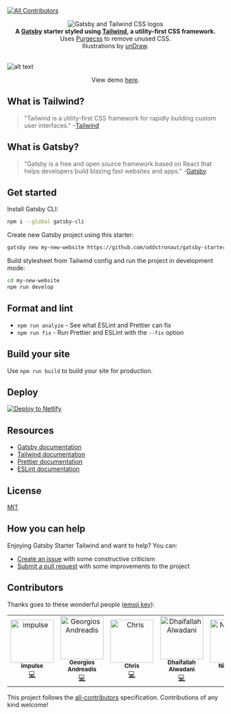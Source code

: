 [![All Contributors](https://img.shields.io/badge/all_contributors-6-orange.svg?style=flat-square)](#contributors)

<div align="center">
  <img src="https://image.ibb.co/cJjPN7/gatsby_tailwind.png" alt="Gatsby and Tailwind CSS logos">
</div>

<div align="center">
  <strong>A <a href="https://www.gatsbyjs.org/">Gatsby</a> starter styled using <a href="https://tailwindcss.com/">Tailwind</a>, a utility-first CSS framework.</strong><br />
  Uses <a href="https://www.purgecss.com/">Purgecss</a> to remove unused CSS.<br />
  Illustrations by <a href="https://undraw.co/">unDraw</a>.
  <br />
  <br />
</div>
  
![alt text](https://image.ibb.co/jv6FC7/gatsby_starter_tailwind.png "Screenshot of Gatsby Starter Tailwind homepage")
  
<p align="center">View demo <a href="https://quizzical-mcclintock-0226ac.netlify.com/">here</a>.</p>

## What is Tailwind?
>"Tailwind is a utility-first CSS framework for rapidly building custom user interfaces."
–[Tailwind](https://tailwindcss.com)

## What is Gatsby?
>"Gatsby is a free and open source framework based on React that helps developers build blazing fast websites and apps." -[Gatsby](https://www.gatsbyjs.org/)

## Get started

Install Gatsby CLI:
```sh
npm i --global gatsby-cli
```

Create new Gatsby project using this starter:
```sh
gatsby new my-new-website https://github.com/oddstronaut/gatsby-starter-tailwind
```

Build stylesheet from Tailwind config and run the project in development mode:
```sh
cd my-new-website
npm run develop
```

## Format and lint
* `npm run analyze` - See what ESLint and Prettier can fix
* `npm run fix` - Run Prettier and ESLint with the `--fix` option

## Build your site
Use `npm run build` to build your site for production.

## Deploy

[![Deploy to Netlify](https://www.netlify.com/img/deploy/button.svg)](https://app.netlify.com/start/deploy?repository=https://github.com/oddstronaut/gatsby-starter-tailwind)

## Resources
* [Gatsby documentation](https://www.gatsbyjs.org/docs/)
* [Tailwind documentation](https://tailwindcss.com/docs/what-is-tailwind/)
* [Prettier documentation](https://prettier.io/docs/en/index.html)
* [ESLint documentation](https://eslint.org/docs/user-guide/configuring)

## License
[MIT](https://github.com/oddstronaut/gatsby-starter-tailwind/blob/master/LICENSE.md)

## How you can help
Enjoying Gatsby Starter Tailwind and want to help? You can:
* [Create an issue](https://github.com/oddstronaut/gatsby-starter-tailwind/issues/new) with some constructive criticism
* [Submit a pull request](https://github.com/oddstronaut/gatsby-starter-tailwind/compare) with some improvements to the project

## Contributors

Thanks goes to these wonderful people ([emoji key](https://allcontributors.org/docs/en/emoji-key)):

<!-- ALL-CONTRIBUTORS-LIST:START - Do not remove or modify this section -->
<!-- prettier-ignore -->
<table>
  <tr>
    <td align="center">
      <a href="http://impuls.dev"
        ><img
          src="https://avatars3.githubusercontent.com/u/8146736?v=4"
          width="100px;"
          alt="impulse"
        /><br /><sub><b>impulse</b></sub></a
      ><br /><a
        href="https://github.com/Oddstronaut/gatsby-starter-tailwind/commits?author=impulse"
        title="Code"
        >💻</a
      >
    </td>
    <td align="center">
      <a href="https://gandreadis.com"
        ><img
          src="https://avatars3.githubusercontent.com/u/5272244?v=4"
          width="100px;"
          alt="Georgios Andreadis"
        /><br /><sub><b>Georgios Andreadis</b></sub></a
      ><br /><a
        href="https://github.com/Oddstronaut/gatsby-starter-tailwind/commits?author=gandreadis"
        title="Code"
        >💻</a
      >
    </td>
    <td align="center">
      <a href="https://github.com/altruisticsoftware"
        ><img
          src="https://avatars3.githubusercontent.com/u/12105346?v=4"
          width="100px;"
          alt="Chris"
        /><br /><sub><b>Chris</b></sub></a
      ><br /><a
        href="https://github.com/Oddstronaut/gatsby-starter-tailwind/commits?author=altruisticsoftware"
        title="Code"
        >💻</a
      >
    </td>
    <td align="center">
      <a href="https://github.com/dalwadani"
        ><img
          src="https://avatars1.githubusercontent.com/u/4618082?v=4"
          width="100px;"
          alt="Dhaifallah Alwadani"
        /><br /><sub><b>Dhaifallah Alwadani</b></sub></a
      ><br /><a
        href="https://github.com/Oddstronaut/gatsby-starter-tailwind/commits?author=dalwadani"
        title="Code"
        >💻</a
      >
    </td>
    <td align="center">
      <a href="http://nigelball.org"
        ><img
          src="https://avatars2.githubusercontent.com/u/815408?v=4"
          width="100px;"
          alt="Nigel Ball"
        /><br /><sub><b>Nigel Ball</b></sub></a
      ><br /><a href="#ideas-nigelb135" title="Ideas, Planning, & Feedback"
        >🤔</a
      >
      <a
        href="https://github.com/Oddstronaut/gatsby-starter-tailwind/commits?author=nigelb135"
        title="Code"
        >💻</a
      >
    </td>
    <td align="center">
      <a href="https://github.com/ericpoe"
        ><img
          src="https://avatars1.githubusercontent.com/u/1981351?v=4"
          width="100px;"
          alt="Eric Poe"
        /><br /><sub><b>Eric Poe</b></sub></a
      ><br /><a
        href="https://github.com/Oddstronaut/gatsby-starter-tailwind/commits?author=ericpoe"
        title="Code"
        >💻</a
      >
    </td>
  </tr>
</table>

<!-- ALL-CONTRIBUTORS-LIST:END -->

This project follows the [all-contributors](https://github.com/all-contributors/all-contributors) specification. Contributions of any kind welcome!
